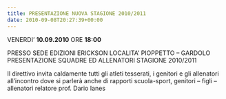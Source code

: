 ```yaml
---
title: PRESENTAZIONE NUOVA STAGIONE 2010/2011
date: 2010-09-08T20:27:39+00:00
---
```

VENERDI’ **10.09.2010** ORE **18:00**

PRESSO SEDE EDIZIONI ERICKSON LOCALITA’ PIOPPETTO – GARDOLO PRESENTAZIONE SQUADRE ED ALLENATORI STAGIONE 2010/2011

Il direttivo invita caldamente tutti gli atleti tesserati, i genitori e gli allenatori all’incontro dove si parlerà anche di rapporti scuola-sport, genitori – figli – allenatori relatore prof. Dario Ianes